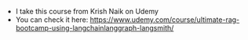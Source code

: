 + I take this course from Krish Naik on Udemy
+ You can check it here: https://www.udemy.com/course/ultimate-rag-bootcamp-using-langchainlanggraph-langsmith/
